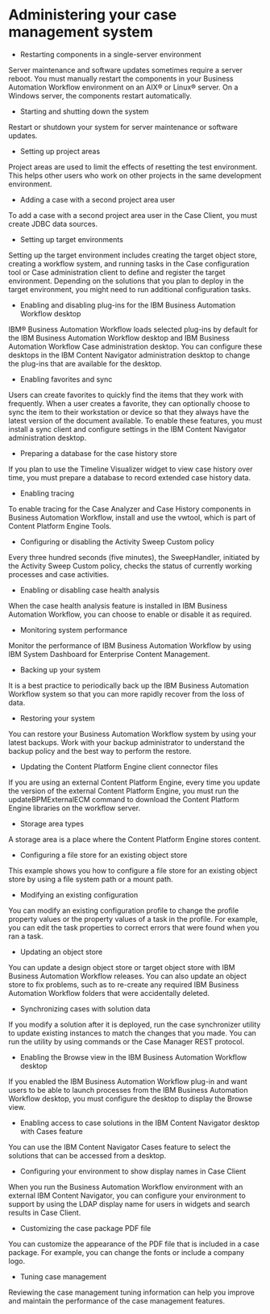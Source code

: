 # Administering your case management system

- Restarting components in a single-server environment

Server maintenance and software updates sometimes require a server reboot. You must manually restart the components in your Business Automation Workflow environment on an AIX® or Linux® server. On a Windows server, the components restart automatically.
- Starting and shutting down the system

Restart or shutdown your system for server maintenance or software updates.
- Setting up project areas

Project areas are used to limit the effects of resetting the test environment. This helps other users who work on other projects in the same development environment.
- Adding a case with a second project area user

To add a case with a second project area user in the Case Client, you must create JDBC data sources.
- Setting up target environments

Setting up the target environment includes creating the target object store, creating a workflow system, and running tasks in the Case configuration tool or Case administration client to define and register the target environment. Depending on the solutions that you plan to deploy in the target environment, you might need to run additional configuration tasks.
- Enabling and disabling plug-ins for the IBM Business Automation Workflow desktop

IBM® Business Automation Workflow loads selected plug-ins by default for the IBM Business Automation Workflow desktop and IBM Business Automation Workflow Case administration desktop. You can configure these desktops in the IBM Content Navigator administration desktop to change the plug-ins that are available for the desktop.
- Enabling favorites and sync

Users can create favorites to quickly find the items that they work with frequently. When a user creates a favorite, they can optionally choose to sync the item to their workstation or device so that they always have the latest version of the document available. To enable these features, you must install a sync client and configure settings in the IBM Content Navigator administration desktop.
- Preparing a database for the case history store

If you plan to use the Timeline Visualizer widget to view case history over time, you must prepare a database to record extended case history data.
- Enabling tracing

To enable tracing for the Case Analyzer and Case History components in Business Automation Workflow, install and use the vwtool, which is part of Content Platform Engine Tools.
- Configuring or disabling the Activity Sweep Custom policy

Every three hundred seconds (five minutes), the SweepHandler, initiated by the Activity Sweep Custom policy, checks the status of currently working processes and case activities.
- Enabling or disabling case health analysis

When the case health analysis feature is installed in IBM Business Automation Workflow, you can choose to enable or disable it as required.
- Monitoring system performance

Monitor the performance of IBM Business Automation Workflow by using IBM System Dashboard for Enterprise Content Management.
- Backing up your system

It is a best practice to periodically back up the IBM Business Automation Workflow system so that you can more rapidly recover from the loss of data.
- Restoring your system

You can restore your Business Automation Workflow system by using your latest backups. Work with your backup administrator to understand the backup policy and the best way to perform the restore.
- Updating the Content Platform Engine client connector files

If you are using an external Content Platform Engine, every time you update the version of the external Content Platform Engine, you must run the updateBPMExternalECM command to download the Content Platform Engine libraries on the workflow server.
- Storage area types

A storage area is a place where the Content Platform Engine stores content.
- Configuring a file store for an existing object store

This example shows you how to configure a file store for an existing object store by using a file system path or a mount path.
- Modifying an existing configuration

You can modify an existing configuration profile to change the profile property values or the property values of a task in the profile. For example, you can edit the task properties to correct errors that were found when you ran a task.
- Updating an object store

You can update a design object store or target object store with IBM Business Automation Workflow releases. You can also update an object store to fix problems, such as to re-create any required IBM Business Automation Workflow folders that were accidentally deleted.
- Synchronizing cases with solution data

If you modify a solution after it is deployed, run the case synchronizer utility to update existing instances to match the changes that you made. You can run the utility by using commands or the Case Manager REST protocol.
- Enabling the Browse view in the IBM Business Automation Workflow desktop

If you enabled the IBM Business Automation Workflow plug-in and want users to be able to launch processes from the IBM Business Automation Workflow desktop, you must configure the desktop to display the Browse view.
- Enabling access to case solutions in the IBM Content Navigator desktop with Cases feature

You can use the IBM Content Navigator Cases feature to select the solutions that can be accessed from a desktop.
- Configuring your environment to show display names in Case Client

When you run the Business Automation Workflow environment with an external IBM Content Navigator, you can configure your environment to support by using the LDAP display name for users in widgets and search results in Case Client.
- Customizing the case package PDF file

You can customize the appearance of the PDF file that is included in a case package. For example, you can change the fonts or include a company logo.
- Tuning case management

Reviewing the case management tuning information can help you improve and maintain the performance of the case management features.